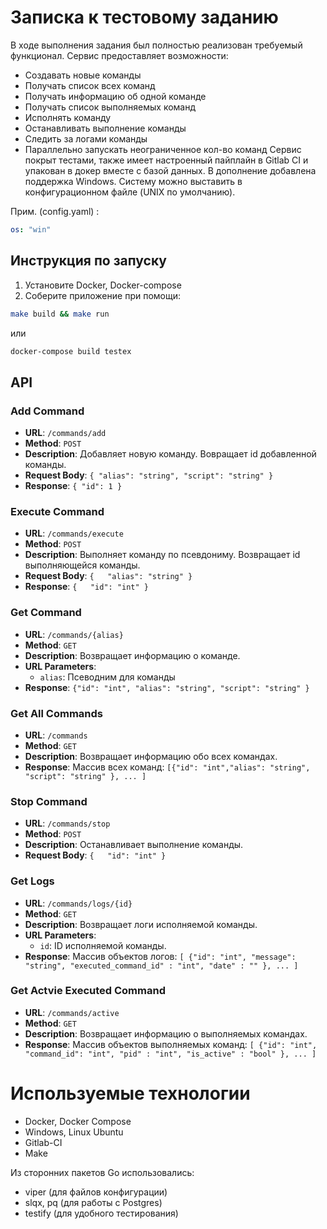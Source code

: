 # Записка к тестовому заданию

В ходе выполнения задания был полностью реализован требуемый функционал. Сервис предоставляет возможности:

- Создавать новые команды
- Получать список всех команд
- Получать информацию об одной команде
- Получать список выполняемых команд
- Исполнять команду
- Останавливать выполнение команды
- Следить за логами команды
- Параллельно запускать неограниченное кол-во команд
  Сервис покрыт тестами, также имеет настроенный пайплайн в Gitlab CI и упакован в докер вместе с базой данных. В дополнение добавлена поддержка Windows. Систему можно выставить в конфигурационном файле (UNIX по умолчанию).

Прим. (config.yaml) :

```yaml
os: "win"
```

## Инструкция по запуску

1. Установите Docker, Docker-compose
2. Соберите приложение при помощи:

```bash
make build && make run
```

или

```bash
docker-compose build testex
```

## API

### Add Command

- **URL**: `/commands/add`
- **Method**: `POST`
- **Description**: Добавляет новую команду. Вовращает id добавленной команды.
- **Request Body**: `{ "alias": "string", "script": "string" }`
- **Response**: `{ "id": 1 }`

### Execute Command

- **URL**: `/commands/execute`
- **Method**: `POST`
- **Description**: Выполняет команду по псевдониму. Возвращает id выполняющейся команды.
- **Request Body**:
  `{   "alias": "string" }`
- **Response**:
  `{   "id": "int" }`

### Get Command

- **URL**: `/commands/{alias}`
- **Method**: `GET`
- **Description**: Возвращает информацию о команде.
- **URL Parameters**:
  - `alias`: Псеводним для команды
- **Response**:
  `{"id": "int", "alias": "string", "script": "string" }`

### Get All Commands

- **URL**: `/commands`
- **Method**: `GET`
- **Description**: Возвращает информацию обо всех командах.
- **Response**: Массив всех команд:
  `[{"id": "int","alias": "string", "script": "string" }, ... ]`

### Stop Command

- **URL**: `/commands/stop`
- **Method**: `POST`
- **Description**: Останавливает выполнение команды.
- **Request Body**:
  `{   "id": "int" }`

### Get Logs

- **URL**: `/commands/logs/{id}`
- **Method**: `GET`
- **Description**: Возвращает логи исполняемой команды.
- **URL Parameters**:
  - `id`: ID исполняемой команды.
- **Response**: Массив объектов логов:
  `[ {"id": "int", "message": "string", "executed_command_id" : "int", "date" : "" }, ... ]`

### Get Actvie Executed Command

- **URL**: `/commands/active`
- **Method**: `GET`
- **Description**: Возвращает информацию о выполняемых командах.
- **Response**: Массив объектов выполняемых команд:
  `[ {"id": "int", "command_id": "int", "pid" : "int", "is_active" : "bool" }, ... ]`

# Используемые технологии

- Docker, Docker Compose
- Windows, Linux Ubuntu
- Gitlab-CI
- Make

Из сторонних пакетов Go использовались:

- viper (для файлов конфигурации)
- slqx, pq (для работы с Postgres)
- testify (для удобного тестирования)
